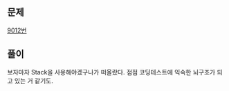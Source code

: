 ## 문제
[9012번](https://www.acmicpc.net/problem/9012)

## 풀이

보자마자 Stack을 사용해야겠구나가 떠올랐다. 점점 코딩테스트에 익숙한 뇌구조가 되고 있는 거 같기도.

